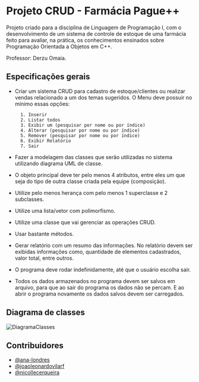 # Projeto CRUD - Farmácia Pague++

Projeto criado para a disciplina de Linguagem de Programação I, com o desenvolvimento de um sistema de controle de estoque de uma farmácia feito para avaliar, na prática, os conhecimentos ensinados sobre Programação Orientada a Objetos em C++.

Professor: Derzu Omaia.



## Especificações gerais

- Criar um sistema CRUD para cadastro de estoque/clientes ou realizar vendas relacionado a um dos temas sugeridos. O Menu deve possuir no mínimo essas opções:

        1. Inserir
        2. Listar todos
        3. Exibir um (pesquisar por nome ou por índice)
        4. Alterar (pesquisar por nome ou por índice)
        5. Remover (pesquisar por nome ou por índice)
        6. Exibir Relatório
        7. Sair

-  Fazer a modelagem das classes que serão utilizadas no sistema utilizando diagrama UML de classe.

- O objeto principal deve ter pelo menos 4 atributos, entre eles um que seja do tipo de outra classe criada pela equipe (composição).

- Utilize pelo menos herança com pelo menos 1 superclasse e 2 subclasses.

- Utilize uma lista/vetor com polimorfismo.

-  Utilize uma classe que vai gerenciar as operações CRUD.

- Usar bastante métodos.

- Gerar relatório com um resumo das informações. No relatório devem ser exibidas informações como, quantidade de elementos cadastrados, valor total, entre outros.

- O programa deve rodar indefinidamente, até que o usuário escolha sair.

-  Todos os dados armazenados no programa devem ser salvos em arquivo, para que ao sair do programa os dados não se percam. E ao abrir o programa novamente os dados salvos devem ser carregados.


## Diagrama de classes

![DiagramaClasses](https://github.com/ana-londres/farmacia-CRUD/assets/125302336/92ce50a7-4d47-4a01-91c4-cfddfb84e95a)


## Contribuidores

- [@ana-londres](https://github.com/ana-londres)
- [@joaoleonardovilarf](https://github.com/joaoleonardovilarf)
- [@nicollecerqueira](https://github.com/nicollecerqueira)
